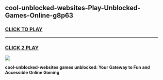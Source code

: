 
## cool-unblocked-websites-Play-Unblocked-Games-Online-g8p63
<h3>
<a href="https://premium76.site?title=cool-unblocked-websites&ref=25A">CLICK TO PLAY</a></h3>
<hr>

<h3>
<a href="https://premium76.site?title=cool-unblocked-websites&ref=25A">CLICK 2 PLAY</a>
  
</h3>

<a href="https://premium76.site?title=cool-unblocked-websites&ref=25A"><img src="https://clearcache.store/games.png"></a>


**cool-unblocked-websites games unblocked: Your Gateway to Fun and Accessible Online Gaming**
